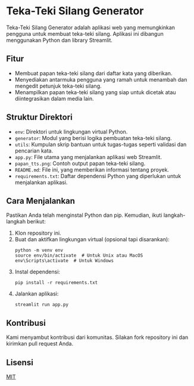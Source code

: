 # Teka-Teki Silang Generator

Teka-Teki Silang Generator adalah aplikasi web yang memungkinkan pengguna untuk membuat teka-teki silang. Aplikasi ini dibangun menggunakan Python dan library Streamlit.

## Fitur

- Membuat papan teka-teki silang dari daftar kata yang diberikan.
- Menyediakan antarmuka pengguna yang ramah untuk menambah dan mengedit petunjuk teka-teki silang.
- Menampilkan papan teka-teki silang yang siap untuk dicetak atau diintegrasikan dalam media lain.

## Struktur Direktori

- `env`: Direktori untuk lingkungan virtual Python.
- `generator`: Modul yang berisi logika pembuatan teka-teki silang.
- `utils`: Kumpulan skrip bantuan untuk tugas-tugas seperti validasi dan pencarian kata.
- `app.py`: File utama yang menjalankan aplikasi web Streamlit.
- `papan_tts.png`: Contoh output papan teka-teki silang.
- `README.md`: File ini, yang memberikan informasi tentang proyek.
- `requirements.txt`: Daftar dependensi Python yang diperlukan untuk menjalankan aplikasi.

## Cara Menjalankan

Pastikan Anda telah menginstal Python dan pip. Kemudian, ikuti langkah-langkah berikut:

1. Klon repository ini.
2. Buat dan aktifkan lingkungan virtual (opsional tapi disarankan):
   ```
   python -m venv env
   source env/bin/activate  # Untuk Unix atau MacOS
   env\Scripts\activate  # Untuk Windows
   ```
3. Instal dependensi:
   ```
   pip install -r requirements.txt
   ```
4. Jalankan aplikasi:
   ```
   streamlit run app.py
   ```

## Kontribusi

Kami menyambut kontribusi dari komunitas. Silakan fork repository ini dan kirimkan pull request Anda.

## Lisensi

[MIT](LICENSE)
